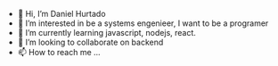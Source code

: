 - 👋 Hi, I’m Daniel Hurtado
- 👀 I’m interested in be a systems engenieer, I want to be a programer
- 🌱 I’m currently learning javascript, nodejs, react. 
- 💞️ I’m looking to collaborate on backend
- 📫 How to reach me ...

<!---
DanielHurtado-040801/DanielHurtado-040801 is a ✨ special ✨ repository because its `README.md` (this file) appears on your GitHub profile.
You can click the Preview link to take a look at your changes.
--->
